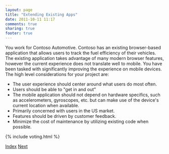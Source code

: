 ```yaml
---
layout: page
title: "Extending Existing Apps"
date: 2011-10-11 11:17
comments: true
sharing: true
footer: true
---
```


You work for Contoso Automotive. Contoso has an existing browser-based application that allows users to track the fuel efficiency of their vehicles. The existing application takes advantage of many modern browser features, however the current experience does not translate well to mobile. You have been tasked with significantly improving the experience on mobile devices. The high level considerations for your project are:

* The user experience should center around what users do most often.
* Users should be able to "get in and out" 
* The mobile application should not depend on hardware specifics, such as accelerometers, gyroscopes, etc. but can make use of the device's current location when available. 
* Primarily concerned with users in the US market.
* Features should be driven by customer feedback.
* Minimize the cost of maintenance by utilizing existing code when possible. 

{% include voting.html %}

<a rel="home" href="/scenarios/index.html">Index</a>
<a rel="next" href="/scenarios/exploring-large-data-sets.html">Next</a>
